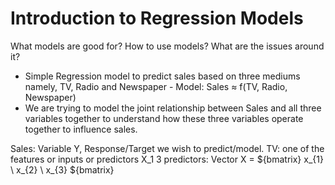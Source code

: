 # Introduction to Regression Models

 What models are good for? How to use models? What are the issues around it?

-  Simple Regression model to predict sales based on three mediums namely, TV, Radio and Newspaper -
 Model: Sales $\approx$ f(TV, Radio, Newspaper)
-  We are trying to model the joint relationship between Sales and all three variables together to understand how these three variables operate together to influence sales.

 Sales: Variable Y, Response/Target we wish to predict/model.
 TV: one of the features or inputs or predictors X_1
 3 predictors: Vector X = ${bmatrix}
           x_{1} \\
           x_{2} \\
           x_{3}
         ${bmatrix}

 
